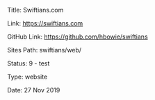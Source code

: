 Title:  Swiftians.com

Link:   https://swiftians.com

GitHub Link: https://github.com/hbowie/swiftians

Sites Path: swiftians/web/

Status: 9 - test

Type:   website

Date:   27 Nov 2019
